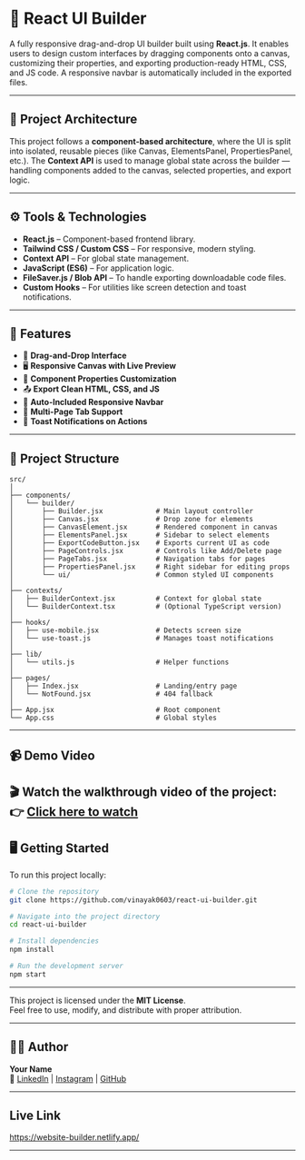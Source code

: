 
# 🧩 React UI Builder

A fully responsive drag-and-drop UI builder built using **React.js**. It enables users to design custom interfaces by dragging components onto a canvas, customizing their properties, and exporting production-ready HTML, CSS, and JS code. A responsive navbar is automatically included in the exported files.

---

## 🔧 Project Architecture

This project follows a **component-based architecture**, where the UI is split into isolated, reusable pieces (like Canvas, ElementsPanel, PropertiesPanel, etc.). The **Context API** is used to manage global state across the builder — handling components added to the canvas, selected properties, and export logic.

---

## ⚙️ Tools & Technologies

- **React.js** – Component-based frontend library.
- **Tailwind CSS / Custom CSS** – For responsive, modern styling.
- **Context API** – For global state management.
- **JavaScript (ES6)** – For application logic.
- **FileSaver.js / Blob API** – To handle exporting downloadable code files.
- **Custom Hooks** – For utilities like screen detection and toast notifications.

---

## 🚀 Features

- 🧲 **Drag-and-Drop Interface**
- 🖥️ **Responsive Canvas with Live Preview**
- 💼 **Component Properties Customization**
- 📤 **Export Clean HTML, CSS, and JS**
- 🧭 **Auto-Included Responsive Navbar**
- 📄 **Multi-Page Tab Support**
- 🔔 **Toast Notifications on Actions**

---

## 📁 Project Structure

```
src/
│
├── components/
│   └── builder/
│       ├── Builder.jsx             # Main layout controller
│       ├── Canvas.jsx              # Drop zone for elements
│       ├── CanvasElement.jsx       # Rendered component in canvas
│       ├── ElementsPanel.jsx       # Sidebar to select elements
│       ├── ExportCodeButton.jsx    # Exports current UI as code
│       ├── PageControls.jsx        # Controls like Add/Delete page
│       ├── PageTabs.jsx            # Navigation tabs for pages
│       ├── PropertiesPanel.jsx     # Right sidebar for editing props
│       └── ui/                     # Common styled UI components
│
├── contexts/
│   ├── BuilderContext.jsx          # Context for global state
│   └── BuilderContext.tsx          # (Optional TypeScript version)
│
├── hooks/
│   ├── use-mobile.jsx              # Detects screen size
│   └── use-toast.js                # Manages toast notifications
│
├── lib/
│   └── utils.js                    # Helper functions
│
├── pages/
│   ├── Index.jsx                   # Landing/entry page
│   └── NotFound.jsx                # 404 fallback
│
├── App.jsx                         # Root component
└── App.css                         # Global styles
```

---

## 📹 Demo Video

🎬 **Watch the walkthrough video of the project:**  
👉 [Click here to watch](https://your-video-link.com)  
---

## 🖥️ Getting Started

To run this project locally:

```bash
# Clone the repository
git clone https://github.com/vinayak0603/react-ui-builder.git

# Navigate into the project directory
cd react-ui-builder

# Install dependencies
npm install

# Run the development server
npm start
```
---



This project is licensed under the **MIT License**.  
Feel free to use, modify, and distribute with proper attribution.

---

## 🙋‍♂️ Author

**Your Name**  
💬 [LinkedIn](https://linkedin.com/in/vinayak-andhere-3067a7247) | [Instagram](https://www.instagram.com/iv_inayak_6?igsh=MTZqdGpmeW84OGVxYg==) | [GitHub](https://github.com/vinayak0603)

---
## Live Link

https://website-builder.netlify.app/

---